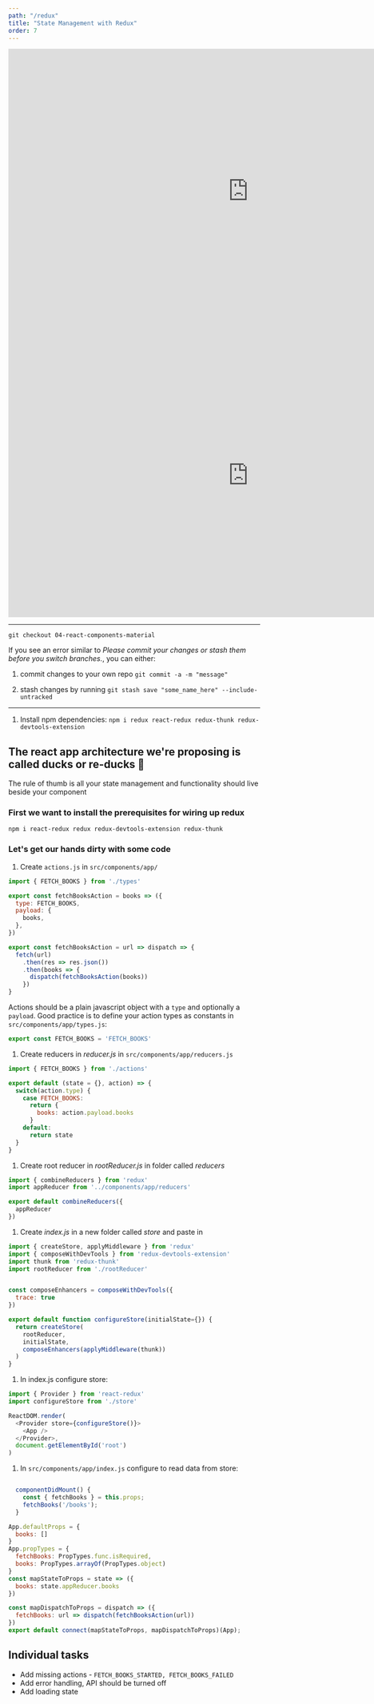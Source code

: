 ```yaml
---
path: "/redux"
title: "State Management with Redux"
order: 7
---
```

<iframe src="https://docs.google.com/presentation/d/e/2PACX-1vSjeUl84G2aUeST1imCbHrdN_GbIk_hG6ZcUf_8VmhgJGpzPY3FTFTlpRVriiYcCLX2CJc9eEWyzHJ7/embed?start=false&loop=false&delayms=30000" frameborder="0" width="960" height="569" allowfullscreen="true" mozallowfullscreen="true" webkitallowfullscreen="true"></iframe>

<iframe src="https://docs.google.com/presentation/d/e/2PACX-1vSn5zHbzMHIXWr3HMTDPBTR4po7kmvZALsthRaBn7JIDZ8ABV53nYs_-8r3bY4Zo4iLQT3Eurp0-0Ae/embed?start=false&loop=false&delayms=30000" frameborder="0" width="960" height="569" allowfullscreen="true" mozallowfullscreen="true" webkitallowfullscreen="true"></iframe>

---

```git checkout 04-react-components-material```

If you see an error similar to *Please commit your changes or stash them before you switch branches.*, you can either:

1. commit changes to your own repo ```git commit -a -m "message"```

1. stash changes by running ```git stash save "some_name_here" --include-untracked```

---

1. Install npm dependencies: ```npm i redux react-redux redux-thunk redux-devtools-extension```

## The react app architecture we're proposing is called ducks or re-ducks 🦆
The rule of thumb is all your state management and functionality should live beside your component


### First we want to install the prerequisites for wiring up redux ###

`npm i react-redux redux redux-devtools-extension redux-thunk`


### Let's get our hands dirty with some code ###

1. Create `actions.js` in `src/components/app/`

```javascript
import { FETCH_BOOKS } from './types'

export const fetchBooksAction = books => ({
  type: FETCH_BOOKS,
  payload: {
    books,
  },
})

export const fetchBooksAction = url => dispatch => {
  fetch(url)
    .then(res => res.json())
    .then(books => {
      dispatch(fetchBooksAction(books))
    })
}
```

Actions should be a plain javascript object with a `type` and optionally a `payload`. Good practice is to define your
action types as constants in `src/components/app/types.js`:

```javascript
export const FETCH_BOOKS = 'FETCH_BOOKS'
```

1. Create reducers in *reducer.js* in `src/components/app/reducers.js`

```javascript
import { FETCH_BOOKS } from './actions'

export default (state = {}, action) => {
  switch(action.type) {
    case FETCH_BOOKS:
      return {
        books: action.payload.books
      }
    default:
      return state
  }
}
```

1. Create root reducer in *rootReducer.js* in folder called *reducers*

```javascript
import { combineReducers } from 'redux'
import appReducer from '../components/app/reducers'

export default combineReducers({
  appReducer
})
```

1. Create *index.js* in a new folder called *store* and paste in

```javascript
import { createStore, applyMiddleware } from 'redux'
import { composeWithDevTools } from 'redux-devtools-extension'
import thunk from 'redux-thunk'
import rootReducer from './rootReducer'


const composeEnhancers = composeWithDevTools({
  trace: true
})

export default function configureStore(initialState={}) {
  return createStore(
    rootReducer,
    initialState,
    composeEnhancers(applyMiddleware(thunk))
  )
}
```

1. In index.js configure store:

```javascript
import { Provider } from 'react-redux'
import configureStore from './store'

ReactDOM.render(
  <Provider store={configureStore()}>
    <App />
  </Provider>,
  document.getElementById('root')
)
```

1. In `src/components/app/index.js` configure to read data from store:

```javascript

  componentDidMount() {
    const { fetchBooks } = this.props;
    fetchBooks('/books');
  }

App.defaultProps = {
  books: []
}
App.propTypes = {
  fetchBooks: PropTypes.func.isRequired,
  books: PropTypes.arrayOf(PropTypes.object)
}
const mapStateToProps = state => ({
  books: state.appReducer.books
})

const mapDispatchToProps = dispatch => ({
  fetchBooks: url => dispatch(fetchBooksAction(url))
})
export default connect(mapStateToProps, mapDispatchToProps)(App);

```

## Individual tasks

- Add missing actions - `FETCH_BOOKS_STARTED, FETCH_BOOKS_FAILED`
- Add error handling, API should be turned off
- Add loading state
